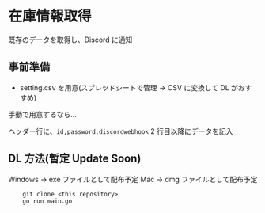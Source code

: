 # 在庫情報取得

既存のデータを取得し、Discord に通知

## 事前準備

- setting.csv を用意(スプレッドシートで管理 -> CSV に変換して DL がおすすめ)

手動で用意するなら...

ヘッダー行に、`id,password,discordwebhook`
2 行目以降にデータを記入

## DL 方法(暫定 Update Soon)

Windows -> exe ファイルとして配布予定
Mac -> dmg ファイルとして配布予定

```shell
    git clone <this repository>
    go run main.go
```
